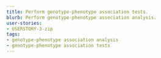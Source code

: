 ```yaml
---
title: Perform genotype-phenotype association tests.
blurb: Perform genotype-phenotype association analysis.
user-stories:
- USERSTORY-3-zip
tags:
- genotype-phenotype association analysis
- genotype-phenotype association tests
---
```

